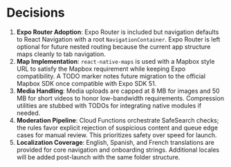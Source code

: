 # Decisions

1. **Expo Router Adoption**: Expo Router is included but navigation defaults to React Navigation with a root `NavigationContainer`. Expo Router is left optional for future nested routing because the current app structure maps cleanly to tab navigation.
2. **Map Implementation**: `react-native-maps` is used with a Mapbox style URL to satisfy the Mapbox requirement while keeping Expo compatibility. A TODO marker notes future migration to the official Mapbox SDK once compatible with Expo SDK 51.
3. **Media Handling**: Media uploads are capped at 8 MB for images and 50 MB for short videos to honor low-bandwidth requirements. Compression utilities are stubbed with TODOs for integrating native modules if needed.
4. **Moderation Pipeline**: Cloud Functions orchestrate SafeSearch checks; the rules favor explicit rejection of suspicious content and queue edge cases for manual review. This prioritizes safety over speed for launch.
5. **Localization Coverage**: English, Spanish, and French translations are provided for core navigation and onboarding strings. Additional locales will be added post-launch with the same folder structure.
